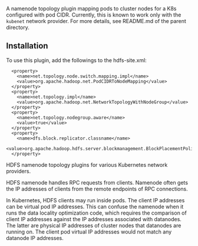 A namenode topology plugin mapping pods to cluster nodes for a K8s configured
with pod CIDR. Currently, this is known to work only with the `kubenet` network
provider. For more details, see README.md of the parent directory.

## Installation
To use this plugin, add the followings to the hdfs-site.xml:

```
  <property>
    <name>net.topology.node.switch.mapping.impl</name>
    <value>org.apache.hadoop.net.PodCIDRToNodeMapping</value>
  </property>
  <property>
    <name>net.topology.impl</name>
    <value>org.apache.hadoop.net.NetworkTopologyWithNodeGroup</value>
  </property>
  <property>
    <name>net.topology.nodegroup.aware</name>
    <value>true</value>
  </property>
  <property>
    <name>dfs.block.replicator.classname</name>
    <value>org.apache.hadoop.hdfs.server.blockmanagement.BlockPlacementPolicyWithNodeGroup</value>
  </property>
```

HDFS namenode topology plugins for various Kubernetes network providers.

HDFS namenode handles RPC requests from clients. Namenode often gets the IP
addresses of clients from the remote endpoints of RPC connections.

In Kubernetes, HDFS clients may run inside pods. The client IP addresses can
be virtual pod IP addresses. This can confuse the namenode when it runs
the data locality optimization code, which requires the comparison of client
IP addresses against the IP addresses associated with datanodes. The latter
are physical IP addresses of cluster nodes that datanodes are running on.
The client pod virtual IP addresses would not match any datanode IP addresses.
